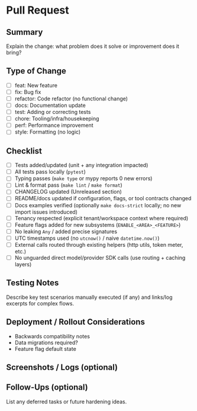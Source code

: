# Pull Request

## Summary

Explain the change: what problem does it solve or improvement does it bring?

## Type of Change

- [ ] feat: New feature
- [ ] fix: Bug fix
- [ ] refactor: Code refactor (no functional change)
- [ ] docs: Documentation update
- [ ] test: Adding or correcting tests
- [ ] chore: Tooling/infra/housekeeping
- [ ] perf: Performance improvement
- [ ] style: Formatting (no logic)

## Checklist

- [ ] Tests added/updated (unit + any integration impacted)
- [ ] All tests pass locally (`pytest`)
- [ ] Typing passes (`make type` or mypy reports 0 new errors)
- [ ] Lint & format pass (`make lint` / `make format`)
- [ ] CHANGELOG updated (Unreleased section)
- [ ] README/docs updated if configuration, flags, or tool contracts changed
- [ ] Docs examples verified (optionally `make docs-strict` locally; no new import issues introduced)
- [ ] Tenancy respected (explicit tenant/workspace context where required)
- [ ] Feature flags added for new subsystems (`ENABLE_<AREA>_<FEATURE>`)
- [ ] No leaking `Any` / added precise signatures
- [ ] UTC timestamps used (no `utcnow()` / naive `datetime.now()`)
- [ ] External calls routed through existing helpers (http utils, token meter, etc.)
- [ ] No unguarded direct model/provider SDK calls (use routing + caching layers)

## Testing Notes

Describe key test scenarios manually executed (if any) and links/log excerpts for complex flows.

## Deployment / Rollout Considerations

- Backwards compatibility notes
- Data migrations required?
- Feature flag default state

## Screenshots / Logs (optional)

## Follow-Ups (optional)

List any deferred tasks or future hardening ideas.
